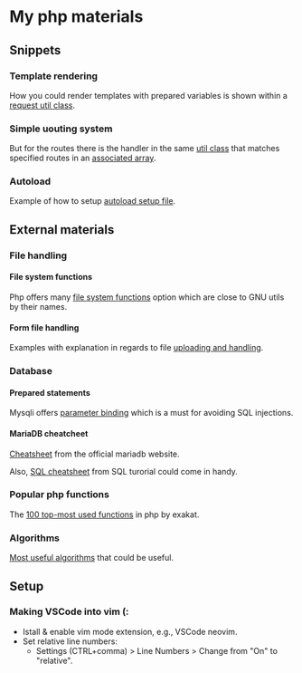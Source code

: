 # My php materials

## Snippets

### Template rendering 

How you could render templates with prepared variables is shown within a [request
util class](./src/Utils/Request.php).

### Simple uouting system

But for the routes there is the handler in the same
[util class](./src/Utils/Request.php) that matches specified routes in an
[associated array](./src/web.php).


### Autoload

Example of how to setup [autoload setup file](./autoload/autoload.php). 

## External materials

### File handling

#### File system functions

Php offers many [file system
functions](https://www.php.net/manual/en/ref.filesystem.php) option which are
close to GNU utils by their names.

#### Form file handling

Examples with explanation in regards to file [uploading and
handling](https://www.w3schools.com/php/php_file_upload.asp).

### Database

#### Prepared statements

Mysqli offers [parameter
binding](https://www.php.net/manual/en/mysqli.quickstart.prepared-statements.php)
which is a must for avoiding SQL injections.

#### MariaDB cheatcheet

[Cheatsheet](https://mariadb.com/wp-content/uploads/2021/08/mariadb-standard-developer_cheat-sheet_1113.pdf)
from the official mariadb website.

Also, [SQL cheatsheet](https://www.sqltutorial.org/sql-cheat-sheet/) from SQL
turorial could come in handy.

### Popular php functions

The [100 top-most used
functions](https://www.exakat.io/en/the-100-php-functions-in-2022/) in php by
exakat.

### Algorithms

[Most useful
algorithms](https://medium.com/techie-delight/top-25-algorithms-every-programmer-should-know-373246b4881b)
that could be useful.

## Setup

### Making VSCode into vim (:

- Istall & enable vim mode extension, e.g., VSCode neovim.
- Set relative line numbers:
    - Settings (CTRL+comma) > Line Numbers > Change from "On" to
      "relative".
